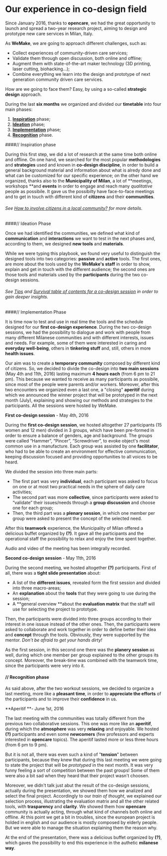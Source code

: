 # Our experience in co-design field

Since January 2016, thanks to **opencare**, we had the great opportunity to launch and spread a two-year research project, aiming to design and prototype new care services in Milan, Italy.

As **WeMake**, we are going to approach different challenges, such as:
					
* Collect experiences of community-driven care services;
* Validate them through open discussion, both online and offline;
* Augment them with state-of-the-art maker technology (3D printing, laser cutting, biohacking...);
* Combine everything we learn into the design and prototype of next generation community driven care services. 

How are we going to face them? Easy, by using a so-called **strategic design** approach. 

During the last **six months** we organized and divided our **timetable** into four main phases: 

1. **[Inspiration](Our_experience_in_co-design_filed.md#inspiration-phase)** phase; 
2. **[Ideation](Our_experience_in_co-design_filed.md#ideation-phase)** phase;
3. **[Implementation](Our_experience_in_co-design_filed.md#implementation-phase)** phase;
4. **[Recognition](Our_experience_in_co-design_filed.md#recognition-phase)** phase. 

####// Inspiration phase

During this first step, we did a lot of research at the same time both online and offline. On one hand, we searched for the most popular **methodologies** and **strategies** used and known in **co-design discipline**, in order to build a general background material and information about what is alredy done and what can be customized for our specific experience; on the other hand we organized, thanks also to the **Municipality of Milan**, a lot of **meetings, workshops **and **events** in order to engage and reach many *qualitative* people as possibile. It gave us the possibilty have face-to-face meetings and to get in touch with different kind of **citizens** and their **communities**.

###### See [How to involve citizens in a local community?](how_to_involve_a_local_community.md) for more details.

####// Ideation Phase

Once we had identified the communities, we defined what kind of **communication** and **interactions** we want to test in the next phases and, according to them, we designed **new tools** and **materials**. 

While we were typing this playbook, we found very useful to distinguish the designed tools into two categories: **passive** and **active** tools. The first ones, are more about the tools used by the **WeMake's staff** in order to show, explain and get in touch with the different audience; the second ones are those tools and materials used by the **participants** during the two co-design sessions. 

###### See [Tips](tips.md) and [Survival table of contents for a co-design session](overview__survival_table_of_contents_for_a_co-desi.md) in order to gain deeper insights.

####// Implementation Phase

It is time now to test and use in real time the tools and the schedule designed for our **first co-design experience**. During the two co-design sessions, we had the possibility to dialogue and work with people from many different Milanese communities and with different interests, issues and needs. For example, some of them were interested in caring and **everyday well-being**, others in **tinkering stuff** and, still, others in more **health issues**.

Our aim was to create a **temporary community** composed by different kind of citizens. So, we decided to divide the co-design into **two main sessions** (May 4th and 11th, 2016) lasting maximum **4 hours each** (from 6 pm to 21 pm). This because we wanted to receive as many participants as possibile, since most of the people were parents and/or workers. Moreover, after this two encounters we organized even a last one, a "closing" **aperitif** during which we announced the winner project that will be prototyped in the next month (July), explaining and showing our methods and strategies to the participants. All the sessions were hosted by WeMake.

**First co-design session** - May 4th, 2016

During the **first co-design session**, we  hosted altogether 27 participants (15 women and 12 men) divided in 3 groups, which have been pre-formed in order to ensure a balance of genders, age and background. The groups were called “Hammer”, “Pincer”, “Screwdriver”, to evoke object's most common use in a manufacture. Each group was assisted by one **facilitator**, who had to be able to create an environment for effective communication, keeping discussion focused and providing opportunities to all voices to be heard. 

We divided the session into three main parts:

* The first part was very **individual**, each participant was asked to focus on one or at most two practical needs in the sphere of daily care activities;
* The second part was more **collective**, since participants were asked to “validate” their issues/needs through a **group discussion** and choose one for each group;
* Then, the third part was a **plenary session**, in which one member per group were asked to present the concept of the selected need.

After this **teamwork** experience, the Municipality of Milan offered a delicious buffet organized by **(?)**. It gave all the participants and the operational staff the possibility to relax and enjoy the time spent together. 

Audio and video of the meeting has been integrally recorded.

**Second co-design session** - May 11th, 2016

During the second meeting, we hosted altogether **(?)** participants. First of all, there was a **tight slide presentation** about:

* A list of the **different issues**, revealed form the first session and divided into three macro-areas;
* An **explanation** about the **tools** that they were going to use during the session;
* A **general overview **about the **evaluation matrix** that the staff will use for selecting the project to prototype. 

Then, the participants were divided into three groups according to their interest in one isssue instead of the other ones. Then, the participants were asked to collaborate and work together in order to define better their idea and **concept** through the tools. Obviously, they were supported by the mentor. *Don't be afraid to get your hands dirty!*

As the first session, in this second one there was the **planery session** as well, during which one member per group explained to the other groups its concept. Moreover, the break-time was combined with the teamwork time, since the participants were very into it. 

#### // Recognition phase

As said above, after the two workout sessions, we decided to organize a last meeting, more like a **pleasant time**, in order to **appreciate the efforts** of the participants and to improve their **confidence** in us. 

**Aperitif **- June 1st, 2016

The last meeting with the communities was totally different from the previous two collaborative sessions. This one was more like an **aperitif**, during which the **atmosphere** was very **relaxing** and enjoyable. We hosted **(?)** participants and even some **newcomers** (few professors and experts interested in **opencare** topics). The aperitif lasted more or less three hours (from 6 pm to 9 pm).

But it is not all, there was even such a kind of "**tension**" between participants, because they knew that during this last meeting we were going to state the project that will be *prototyped* in the next month. It was very funny feeling a sort of competition between the past groups! Some of them were also a bit sad when they heard that their project wasn't choosen.

Moreover, we didn't talk just abut the result of the co-design sessions, actually during the presentation, we showed them how we analized and select the final project. Accordingly to our *train of thought*, we explained our selection process, illustrating the evaluation matrix and all the other related tools, with **trasparency** and **clarity**. We showed them how **opencare** community is actually acting, through what kind of channels both online and offline. At this point we get a bit in troubles, since the european project is holded in english and our audience is mostly composed by elderly people. But we were able to manage the situation explaining them the reason why. 

At the end of the presentation, there was a delicious buffet organized by **(?)**, which gaves the possibility to end this experience in the authetic **milanese way**. 